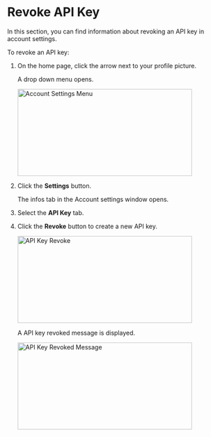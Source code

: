 # Revoke API Key

In this section, you can find information about  revoking an API key in account settings.

To revoke an API key:

1. On the home page, click the arrow next to your profile picture.

    A drop down menu opens.

    <img src="../images/account-settings-menu.png" alt="Account Settings Menu" width="400" height="200"/>

1. Click the **Settings** button.

    The infos tab in the Account settings window opens.

1. Select the **API Key** tab.
1. Click the **Revoke** button to create a new API key.

    <img src="../images/api-key-revoke-button.png" alt="API Key Revoke" width="400" height="200"/>

    A API key revoked message is displayed.

    <img src="../images/api-key-revoke-message.png" alt="API Key Revoked Message" width="400" height="200"/>
